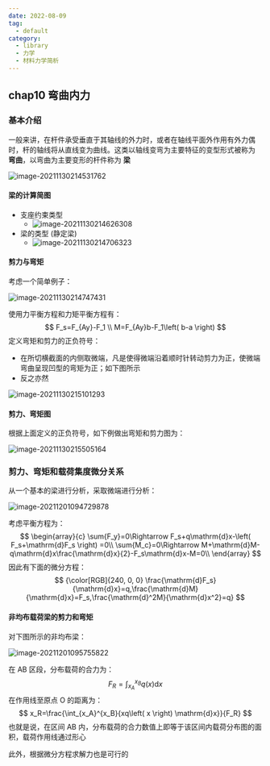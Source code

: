 ```yaml
---
date: 2022-08-09
tag:
  - default
category:
  - library
  - 力学
  - 材料力学简析
---
```



## chap10 弯曲内力

### 基本介绍

一般来讲，在杆件承受垂直于其轴线的外力时，或者在轴线平面外作用有外力偶时，杆的轴线将从直线变为曲线。这类以轴线变弯为主要特征的变型形式被称为 **弯曲**，以弯曲为主要变形的杆件称为 **梁**

![image-20211130214531762](assets/image-20211130214531762.png)

#### 梁的计算简图

- 支座约束类型
  - ![image-20211130214626308](assets/image-20211130214626308.png)
- 梁的类型 (静定梁)
  - ![image-20211130214706323](assets/image-20211130214706323.png)

#### 剪力与弯矩

考虑一个简单例子：

![image-20211130214747431](assets/image-20211130214747431.png)

使用力平衡方程和力矩平衡方程有：
$$
F_s=F_{Ay}-F_1
\\
M=F_{Ay}b-F_1\left( b-a \right)
$$
定义弯矩和剪力的正负符号：

- 在所切横截面的内侧取微端，凡是使得微端沿着顺时针转动剪力为正，使微端弯曲呈现凹型的弯矩为正；如下图所示
- 反之亦然

![image-20211130215101293](assets/image-20211130215101293.png)

#### 剪力、弯矩图

根据上面定义的正负符号，如下例做出弯矩和剪力图为：

![image-20211130215505164](assets/image-20211130215505164.png)

### 剪力、弯矩和载荷集度微分关系

从一个基本的梁进行分析，采取微端进行分析：

![image-20211201094729878](assets/image-20211201094729878.png)

考虑平衡方程为：
$$
\begin{array}{c}
	\sum{F_y}=0\Rightarrow F_s+q\mathrm{d}x-\left( F_s+\mathrm{d}F_s \right) =0\\
	\sum{M_c}=0\Rightarrow M+\mathrm{d}M-q\mathrm{d}x\frac{\mathrm{d}x}{2}-F_s\mathrm{d}x-M=0\\
\end{array}
$$
因此有下面的微分方程：
$$
{\color[RGB]{240, 0, 0} \frac{\mathrm{d}F_s}{\mathrm{d}x}=q,\frac{\mathrm{d}M}{\mathrm{d}x}=F_s,\frac{\mathrm{d}^2M}{\mathrm{d}x^2}=q}
$$

#### 非均布载荷梁的剪力和弯矩

对下图所示的非均布梁：

![image-20211201095755822](assets/image-20211201095755822.png)

在 AB 区段，分布载荷的合力为：
$$
F_R=\int_{x_A}^{x_B}{q\left( x \right) \mathrm{d}x}
$$
在作用线至原点 O 的距离为：
$$
x_R=\frac{\int_{x_A}^{x_B}{xq\left( x \right) \mathrm{d}x}}{F_R}
$$
也就是说，在区间 AB 内，分布载荷的合力数值上即等于该区间内载荷分布图的面积，载荷作用线通过形心

此外，根据微分方程求解力也是可行的
